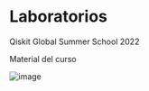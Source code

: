 # Laboratorios 
Qiskit Global Summer School 2022

Material del curso

![image](https://user-images.githubusercontent.com/66338438/180124242-d77445b6-4b8c-4149-bba9-2e773b85bf13.png)

